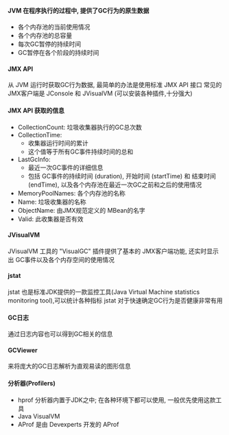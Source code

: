 #### JVM 在程序执行的过程中, 提供了GC行为的原生数据
- 各个内存池的当前使用情况
- 各个内存池的总容量
- 每次GC暂停的持续时间
- GC暂停在各个阶段的持续时间

#### JMX API
从 JVM 运行时获取GC行为数据, 最简单的办法是使用标准 JMX API 接口
常见的 JMX客户端是 JConsole 和 JVisualVM (可以安装各种插件,十分强大)

#### JMX API 获取的信息
- CollectionCount: 垃圾收集器执行的GC总次数
- CollectionTime:
  - 收集器运行时间的累计
  - 这个值等于所有GC事件持续时间的总和
- LastGcInfo:
  - 最近一次GC事件的详细信息
  - 包括 GC事件的持续时间 (duration), 开始时间 (startTime) 和 结束时间 (endTime), 以及各个内存池在最近一次GC之前和之后的使用情况
- MemoryPoolNames: 各个内存池的名称
- Name: 垃圾收集器的名称
- ObjectName: 由JMX规范定义的 MBean的名字
- Valid: 此收集器是否有效

#### JVisualVM
JVisualVM 工具的 "VisualGC" 插件提供了基本的 JMX客户端功能, 还实时显示出 GC事件以及各个内存空间的使用情况

#### jstat
jstat 也是标准JDK提供的一款监控工具(Java Virtual Machine statistics monitoring tool),可以统计各种指标
jstat 对于快速确定GC行为是否健康非常有用

#### GC日志
通过日志内容也可以得到GC相关的信息

#### GCViewer
来将庞大的GC日志解析为直观易读的图形信息

#### 分析器(Profilers)
- hprof 分析器内置于JDK之中; 在各种环境下都可以使用, 一般优先使用这款工具
- Java VisualVM
- AProf 是由 Devexperts 开发的 AProf
